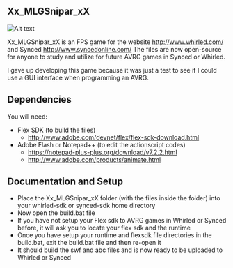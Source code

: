 ## Xx_MLGSnipar_xX
![Alt text](/game-Addons/Whirled/AVRG-Xx_MLGSnipar_xX/icon.png)

Xx_MLGSnipar_xX is an FPS game for the website http://www.whirled.com/ and Synced http://www.syncedonline.com/
The files are now open-source for anyone to study and utilize for future AVRG games in Synced or Whirled.

I gave up developing this game because it was just a test to see if I could use a GUI interface when 
programming an AVRG.

## Dependencies
You will need:
- Flex SDK (to build the files) 
  - http://www.adobe.com/devnet/flex/flex-sdk-download.html
- Adobe Flash or Notepad++ (to edit the actionscript codes) 
  - https://notepad-plus-plus.org/download/v7.2.2.html
  - http://www.adobe.com/products/animate.html

## Documentation and Setup
- Place the Xx_MLGSnipar_xX folder (with the files inside the folder) into your whirled-sdk or synced-sdk home directory
- Now open the build.bat file
- If you have not setup your Flex sdk to AVRG games in Whirled or Synced before, it will ask you to locate your flex sdk and the runtime
- Once you have setup your runtime and flexsdk file directories in the build.bat, exit the build.bat file and then re-open it
- It should build the swf and abc files and is now ready to be uploaded to Whirled or Synced
